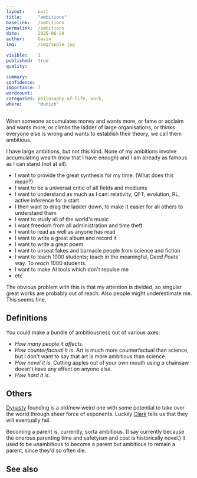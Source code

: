 ```yaml
---
layout:     post
title:      "ambitions"
baselink:   /ambitions
permalink:  /ambitions
date:       2025-06-29
author:     Gavin
img:        /img/apple.jpg

visible:    1
published:  true
quality:    

summary:    
confidence: 
importance: 7
wordcount:  
categories: philosophy-of-life, work, 
where:      "Munich"
---
```



When someone accumulates money and wants more, or fame or acclaim and wants more, or climbs the ladder of large organisations, or thinks everyone else is wrong and wants to establish their theory, we call them ambitious.

I have large ambitions, but not this kind. None of my ambitions involve accumulating wealth (now that I have enough) and I am already as famous as I can stand (not at all).

* I want to provide the great synthesis for my time. (What does this mean?)
* I want to be a universal critic of all fields and mediums
* I want to understand as much as I can: relativity, QFT, evolution, RL, active inference for a start.
* I then want to drag the ladder down, to make it easier for all others to understand them
* I want to study all of the world's music 
* I want freedom from all administration and time theft
* I want to read as well as anyone has read
* I want to write a great album and record it
* I want to write a great poem
* I want to unseat fakes and barnacle people from science and fiction
* I want to teach 1000 students; teach in the meaningful, _Dead Poets'_ way. To _reach_ 1000 students.
* I want to make AI tools which don't repulse me
* etc

The obvious problem with this is that my attention is divided, so singular great works are probably out of reach. Also people might underestimate me. This seems fine.


## Definitions

You could make a bundle of ambitiousness out of various axes:

* _How many people it affects_. 
* _How counterfactual it is_. Art is much more counterfactual than science, but I don't want to say that art is more ambitious than science.
* _How novel it is_. Cutting apples out of your own mouth using a chainsaw doesn't have any effect on anyone else.
* _How hard it is_. 


## Others 

[Dynasty](https://www.businessinsider.com/trust-fund-dynastic-wealth-income-inequality-2019-3) founding is a old/new weird one with some potential to take over the world through sheer force of exponents. Luckily [Clark](https://en.wikipedia.org/wiki/The_Son_Also_Rises_(book)) tells us that they will eventually fail.

Becoming a parent is, currently, sorta ambitious. (I say currently because the onerous parenting time and safetyism and cost is historically novel.) It used to be unambitious to become a parent but ambitious to remain a parent, since they'd so often die.


## See also

